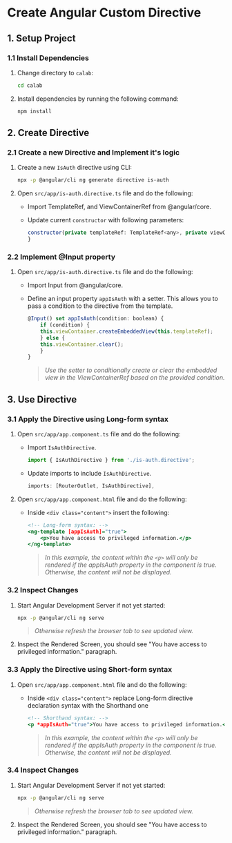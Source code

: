 # Create Angular Custom Directive

## 1. Setup Project

### 1.1 Install Dependencies

1. Change directory to `calab`:

    ```.sh
    cd calab
    ```
2. Install dependencies by running the following command:

    ```.sh
    npm install
    ```

## 2. Create Directive

### 2.1 Create a new Directive and Implement it's logic

1. Create a new `IsAuth` directive using CLI:

    ```.sh
    npx -p @angular/cli ng generate directive is-auth
    ```
2. Open `src/app/is-auth.directive.ts` file and do the following:
    - Import TemplateRef, and ViewContainerRef from @angular/core.
    - Update current `constructor` with following parameters:

        ```.js
        constructor(private templateRef: TemplateRef<any>, private viewContainer: ViewContainerRef) { 
        }
        ```

### 2.2 Implement @Input property 

1. Open `src/app/is-auth.directive.ts` file and do the following:
    - Import Input from @angular/core.
    - Define an input property `appIsAuth` with a setter. This allows you to pass a condition to the directive from the template.

        ```.js
        @Input() set appIsAuth(condition: boolean) {
            if (condition) {
            this.viewContainer.createEmbeddedView(this.templateRef);
            } else {
            this.viewContainer.clear();
            }
        }
        ```
        > _Use the setter to conditionally create or clear the embedded view in the ViewContainerRef based on the provided condition._

## 3. Use Directive

### 3.1 Apply the Directive using Long-form syntax
1. Open `src/app/app.component.ts` file and do the following:
    - Import `IsAuthDirective`.

        ```.js
        import { IsAuthDirective } from './is-auth.directive';
        ```

    - Update imports to include `IsAuthDirective`.

        ```.js
        imports: [RouterOutlet, IsAuthDirective],
        ```

1. Open `src/app/app.component.html` file and do the following:
    - Inside `<div class="content">` insert the following:

        ```.html
        <!-- Long-form syntax: -->
        <ng-template [appIsAuth]="true">
            <p>You have access to privileged information.</p>
        </ng-template>
        ```
        > _In this example, the content within the `<p>` will only be rendered if the appIsAuth property in the component is true. Otherwise, the content will not be displayed._

### 3.2 Inspect Changes

1. Start Angular Development Server if not yet started:

    ```.bash
    npx -p @angular/cli ng serve
    ```
    > _Otherwise refresh the browser tab to see updated view._

2. Inspect the Rendered Screen, you should see "You have access to privileged information." paragraph.

### 3.3 Apply the Directive using Short-form syntax
1. Open `src/app/app.component.html` file and do the following:
    - Inside `<div class="content">` replace Long-form directive declaration syntax with the Shorthand one

        ```.html
        <!-- Shorthand syntax: -->
        <p *appIsAuth="true">You have access to privileged information.</p>
        ```
        > _In this example, the content within the `<p>` will only be rendered if the appIsAuth property in the component is true. Otherwise, the content will not be displayed._

### 3.4 Inspect Changes

1. Start Angular Development Server if not yet started:

    ```.bash
    npx -p @angular/cli ng serve
    ```
    > _Otherwise refresh the browser tab to see updated view._

2. Inspect the Rendered Screen, you should see "You have access to privileged information." paragraph.